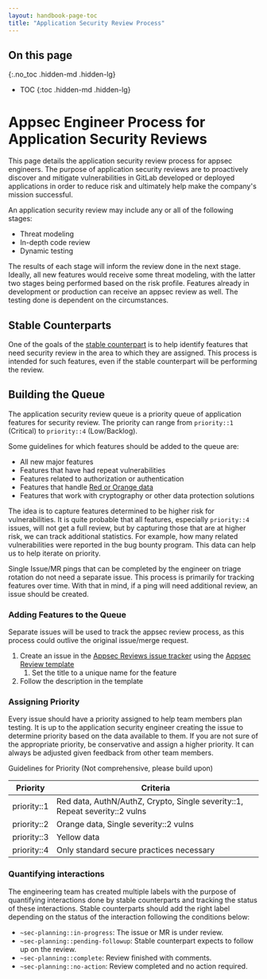 ```yaml
---
layout: handbook-page-toc
title: "Application Security Review Process"
---
```


## On this page
{:.no_toc .hidden-md .hidden-lg}

- TOC
{:toc .hidden-md .hidden-lg}

# Appsec Engineer Process for Application Security Reviews

This page details the application security review process for appsec engineers. 
The purpose of application security reviews are to proactively discover and 
mitigate vulnerabilities in GitLab developed or deployed applications in order 
to reduce risk and ultimately help make the company's mission successful.

An application security review may include any or all of the following stages:
- Threat modeling
- In-depth code review
- Dynamic testing

The results of each stage will inform the review done in the next stage. 
Ideally, all new features would receive some threat modeling, with 
the latter two stages being performed based on the risk profile. Features
already in development or production can receive an appsec review as 
well. The testing done is dependent on the circumstances.

## Stable Counterparts

One of the goals of the [stable counterpart][3] is to help identify features that 
need security review in the area to which they are assigned. This process 
is intended for such features, even if the stable counterpart will be 
performing the review.

## Building the Queue

The application security review queue is a priority queue of application 
features for security review. The priority can range from `priority::1` (Critical)
to `priority::4` (Low/Backlog).

Some guidelines for which features should be added to the queue are: 
- All new major features
- Features that have had repeat vulnerabilities
- Features related to authorization or authentication
- Features that handle [Red or Orange data][1]
- Features that work with cryptography or other data protection solutions

The idea is to capture features determined to be higher risk for 
vulnerabilities. It is quite probable that all features, especially `priority::4`
issues, will not get a full review, but by capturing those that are at higher 
risk, we can track additional statistics. For example, how many related 
vulnerabilities were reported in the bug bounty program. This data can help us 
to help iterate on priority.

Single Issue/MR pings that can be completed by the engineer on triage rotation
do not need a separate issue. This process is primarily for tracking features
over time. With that in mind, if a ping will need additional review, an issue 
should be created.

### Adding Features to the Queue

Separate issues will be used to track the appsec review process, as this
process could outlive the original issue/merge request.

1. Create an issue in the [Appsec Reviews issue tracker][2] using the [Appsec Review template](https://gitlab.com/gitlab-com/gl-security/appsec/appsec-reviews/-/issues/new?issueable_tempalte=AppSec%20Review)
    1. Set the title to a unique name for the feature
1. Follow the description in the template

### Assigning Priority

Every issue should have a priority assigned to help team members plan
testing. It is up to the application security engineer creating the issue to 
determine priority based on the data available to them. If you are not sure 
of the appropriate priority, be conservative and assign a higher priority. 
It can always be adjusted given feedback from other team members.

Guidelines for Priority (Not comprehensive, please build upon)

| Priority | Criteria |
|----------|----------|
| priority::1       | Red data, AuthN/AuthZ, Crypto, Single severity::1, Repeat severity::2 vulns |
| priority::2       | Orange data, Single severity::2 vulns |
| priority::3       | Yellow data |
| priority::4       | Only standard secure practices necessary |

### Quantifying interactions

The engineering team has created multiple labels with the purpose of quantifying
interactions done by stable counterparts and tracking the status of these interactions. 
Stable counterparts should add the right label depending on the status of the interaction
following the conditions below:
- `~sec-planning::in-progress`: The issue or MR is under review.
- `~sec-planning::pending-followup`: Stable counterpart expects to follow up on the review.
- `~sec-planning::complete`: Review finished with comments.
- `~sec-planning::no-action`: Review completed and no action required.

[1]: https://docs.google.com/document/d/15eNKGA3zyZazsJMldqTBFbYMnVUSQSpU14lo22JMZQY/edit
[2]: https://gitlab.com/gitlab-com/gl-security/appsec/appsec-reviews/issues
[3]: /handbook/engineering/security/application-security/#stable-counterparts
